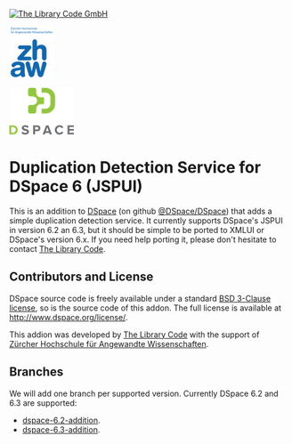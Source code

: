 [![The Library Code GmbH](https://the-library-code.de/the_library_code_gmbh.png)](https://www.the-library-code.de)

[![ZHAW](zhaw_logo.png)](https://www.zhaw.ch)

[![DSpace Logo](dspace_logo.png)](http://www.dspace.org)

# Duplication Detection Service for DSpace 6 (JSPUI)

This is an addition to [DSpace](http://www.dspace.org) (on github [@DSpace/DSpace](https://github.com/DSpace/DSpace)) that adds a simple duplication detection service. It currently supports DSpace's JSPUI in version 6.2 an 6.3, but it should be simple to be ported to XMLUI or DSpace's version 6.x. If you need help porting it, please don't hesitate to contact [The Library Code](https://www.the-library-code.de).


## Contributors and License

DSpace source code is freely available under a standard [BSD 3-Clause license](https://opensource.org/licenses/BSD-3-Clause), so is the source code of this addon. The full license is available at http://www.dspace.org/license/.

This addion was developed by [The Library Code](https://www.the-library-code.de) with the support of [Zürcher Hochschule für Angewandte Wissenschaften](https://www.zhaw.ch).

## Branches

We will add one branch per supported version. Currently DSpace 6.2 and 6.3 are supported:

 * [dspace-6.2-addition](https://github.com/the-library-code/deduplication/tree/dspace-6.2-addition).
 * [dspace-6.3-addition](https://github.com/the-library-code/deduplication/tree/dspace-6.3-addition).

